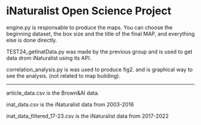 # iNaturalist Open Science Project

engine.py is responsable to produce the maps. You can choose the beginning dataset, the box size and the title of the final MAP, and everything else is done directly.

TEST24_getInatData.py was made by the previous group and is used to get data drom iNaturalist using its API.

correlation_analysis.py is was used to produce fig2. and is graphical way to see the analysis. (not related to map building).

-------

article_data.csv is the Brown&Al data.

inat_data.csv is the iNaturalist data from 2003-2016

inat_data_filtered_17-23.csv is the iNaturalist data from 2017-2022  

